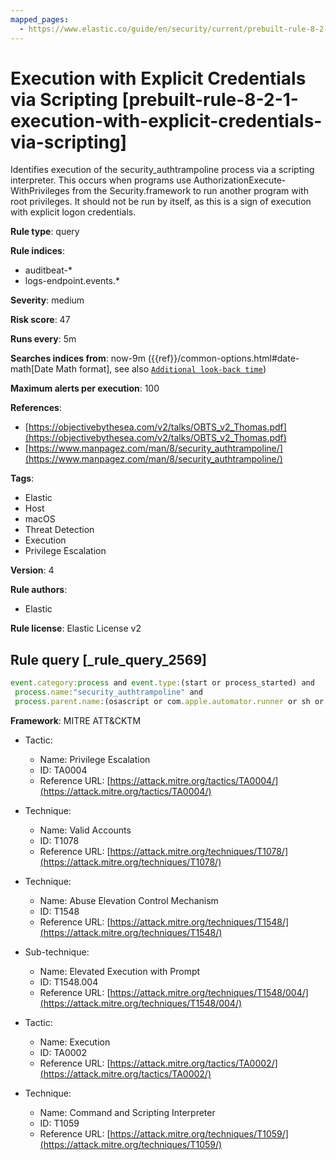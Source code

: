 ```yaml
---
mapped_pages:
  - https://www.elastic.co/guide/en/security/current/prebuilt-rule-8-2-1-execution-with-explicit-credentials-via-scripting.html
---
```


# Execution with Explicit Credentials via Scripting [prebuilt-rule-8-2-1-execution-with-explicit-credentials-via-scripting]

Identifies execution of the security_authtrampoline process via a scripting interpreter. This occurs when programs use AuthorizationExecute-WithPrivileges from the Security.framework to run another program with root privileges. It should not be run by itself, as this is a sign of execution with explicit logon credentials.

**Rule type**: query

**Rule indices**:

* auditbeat-*
* logs-endpoint.events.*

**Severity**: medium

**Risk score**: 47

**Runs every**: 5m

**Searches indices from**: now-9m ({{ref}}/common-options.html#date-math[Date Math format], see also [`Additional look-back time`](docs-content://solutions/security/detect-and-alert/create-detection-rule.md#rule-schedule))

**Maximum alerts per execution**: 100

**References**:

* [https://objectivebythesea.com/v2/talks/OBTS_v2_Thomas.pdf](https://objectivebythesea.com/v2/talks/OBTS_v2_Thomas.pdf)
* [https://www.manpagez.com/man/8/security_authtrampoline/](https://www.manpagez.com/man/8/security_authtrampoline/)

**Tags**:

* Elastic
* Host
* macOS
* Threat Detection
* Execution
* Privilege Escalation

**Version**: 4

**Rule authors**:

* Elastic

**Rule license**: Elastic License v2

## Rule query [_rule_query_2569]

```js
event.category:process and event.type:(start or process_started) and
 process.name:"security_authtrampoline" and
 process.parent.name:(osascript or com.apple.automator.runner or sh or bash or dash or zsh or python* or Python or perl* or php* or ruby or pwsh)
```

**Framework**: MITRE ATT&CKTM

* Tactic:

    * Name: Privilege Escalation
    * ID: TA0004
    * Reference URL: [https://attack.mitre.org/tactics/TA0004/](https://attack.mitre.org/tactics/TA0004/)

* Technique:

    * Name: Valid Accounts
    * ID: T1078
    * Reference URL: [https://attack.mitre.org/techniques/T1078/](https://attack.mitre.org/techniques/T1078/)

* Technique:

    * Name: Abuse Elevation Control Mechanism
    * ID: T1548
    * Reference URL: [https://attack.mitre.org/techniques/T1548/](https://attack.mitre.org/techniques/T1548/)

* Sub-technique:

    * Name: Elevated Execution with Prompt
    * ID: T1548.004
    * Reference URL: [https://attack.mitre.org/techniques/T1548/004/](https://attack.mitre.org/techniques/T1548/004/)

* Tactic:

    * Name: Execution
    * ID: TA0002
    * Reference URL: [https://attack.mitre.org/tactics/TA0002/](https://attack.mitre.org/tactics/TA0002/)

* Technique:

    * Name: Command and Scripting Interpreter
    * ID: T1059
    * Reference URL: [https://attack.mitre.org/techniques/T1059/](https://attack.mitre.org/techniques/T1059/)



